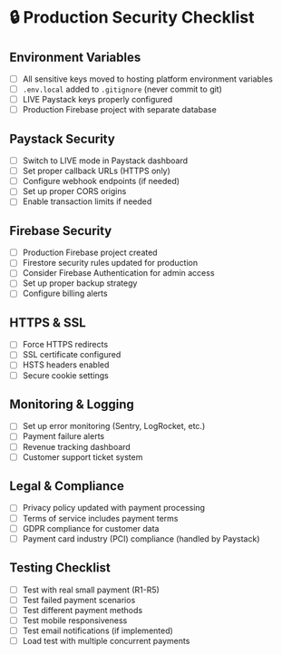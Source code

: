 # 🔒 Production Security Checklist

## Environment Variables
- [ ] All sensitive keys moved to hosting platform environment variables
- [ ] `.env.local` added to `.gitignore` (never commit to git)
- [ ] LIVE Paystack keys properly configured
- [ ] Production Firebase project with separate database

## Paystack Security
- [ ] Switch to LIVE mode in Paystack dashboard
- [ ] Set proper callback URLs (HTTPS only)
- [ ] Configure webhook endpoints (if needed)
- [ ] Set up proper CORS origins
- [ ] Enable transaction limits if needed

## Firebase Security
- [ ] Production Firebase project created
- [ ] Firestore security rules updated for production
- [ ] Consider Firebase Authentication for admin access
- [ ] Set up proper backup strategy
- [ ] Configure billing alerts

## HTTPS & SSL
- [ ] Force HTTPS redirects
- [ ] SSL certificate configured
- [ ] HSTS headers enabled
- [ ] Secure cookie settings

## Monitoring & Logging
- [ ] Set up error monitoring (Sentry, LogRocket, etc.)
- [ ] Payment failure alerts
- [ ] Revenue tracking dashboard
- [ ] Customer support ticket system

## Legal & Compliance
- [ ] Privacy policy updated with payment processing
- [ ] Terms of service includes payment terms
- [ ] GDPR compliance for customer data
- [ ] Payment card industry (PCI) compliance (handled by Paystack)

## Testing Checklist
- [ ] Test with real small payment (R1-R5)
- [ ] Test failed payment scenarios
- [ ] Test different payment methods
- [ ] Test mobile responsiveness
- [ ] Test email notifications (if implemented)
- [ ] Load test with multiple concurrent payments 